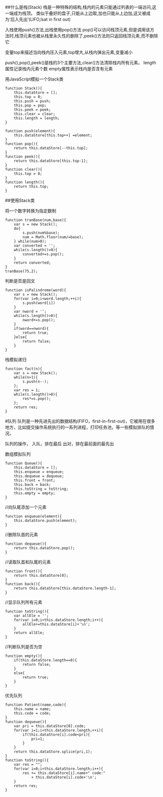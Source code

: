 
##什么是栈(Stack)
栈是一种特殊的结构,栈内的元素只能通过列表的一端访问,这一端成为栈顶。
类似于叠好的盘子,只能从上边取,加也只能从上边加,这又被成为‘后入先出’(LIFO,lsat in first out)

入栈使用push()方法,出栈使用pop()方法
pop()可以访问栈顶元素,但是调用该方法时,栈顶元素也被从栈里永久性的删除了,peek()方法则只返回栈顶元素,而不删除它

变量top来描述当向栈内压入元素,top增大,从栈内弹出元素,变量减小

push(),pop(),peek()是栈的3个主要方法,clear()方法清除栈内所有元素。
length属性记录栈内元素个数
empty属性表示栈内是否含有元素

用JavaScript模拟一个Stack类

	function Stack(){
		this.dataStore = [];
		this.top = 0;
		this.push = push;
		this.pop = pop;
		this.peek = peek;
		this.clear = clear;
		this.length = length;
	}

	function push(element){
		this.dataStore[this.top++] =element;
	}
	function pop(){
		return this.dataStore[--this.top];
	}
	function peek(){
		return this.dataStore[this.top-1];
	}
	function clear(){
		this.top = 0;
	}
	function length(){
		return this.top;
	}

##使用Stack类

将一个数字转换为指定数制

	function tranBase(num,base){
		var s = new Stack();
		do{
			s.push(num%base);
			num = Math.floor(num/=base);
		} while(num>0);
		var converted = '';
		while(s.length()>0){
			converted+=s.pop();
		}
		return converted;
	}
	tranBase(75,2);

判断是否是回文

	function isPalindrome(word){
		var s = new Stack();
		for(var i=0;i<word.length;++i){
			s.push(word[i])
		}
		var nword = '';
		while(s.length()>0){
			nword+=s.pop();
		}
		if(word==nword){
			return true;
		}else{
			return false;
		}
	}

栈模拟递归

	function fact(n){
		var s = new Stack();
		while(n>1){
			s.push(n--);
		};
		var res = 1;
		while(s.length()>0){
			res*=s.pop();
		};
		return res;
	}

#队列
队列是一种先进先出的数据结构(FIFO，first-in-first-out)，它被用在很多地方，比如提交操作系统执行的一系列进程，打印任务池，等一些模拟排队的情况。

队列的操作，
入队，排在最后
出对，排在最前面的最先出

数组模拟队列

	function Queue(){
		this.dataStore = [];
		this.enqueue = enqueue;
		this.dequeue = dequeue;
		this.front = front;
		this.back = back;
		this.toString = toString;
		this.empty = empty;
	}
//向队尾添加一个元素

	function enqueue(element){
		this.dataStore.push(element);
	}
//删除队首的元素

	function dequeue(){
		return this.dataStore.pop();
	}
//读取队首和队尾的元素

	function front(){
		return this.dataStore[0];
	}
	function back(){
		return this.dataStore[this.dataStore.length-1];
	}
//显示队列所有元素

	function toString(){
		var allEle = '';
		for(var i=0;i<this.dataStore.length;i++){
			allEle+=this.dataStore[i]+'\n';
		}
		return allEle;
	}
//判断队列是否为空

	function empty(){
		if(this.dataStore.length==0){
			return false;
		}
		else{
			return true;
		}
	}

优先队列

	function Patient(name,code){
		this.name = name;
		this.code = code;
	}
	function dequeue(){
		var pri = this.dataStore[0].code;
		for(var i=1;i<this.dataStore.length;++i){
			if(this.dataStore[i].code<pri){
				pri=1;
			}
		}
		return this.dataStore.splice(pri,1);
	}
	function toString(){
		var res = "";
		for(var i=0;i<this.dataStore.length;i++){
			res += this.dataStore[i].name+" code:"
				+ this.dataStore[i].code+'\n';
		}
		return res;
	}








































































































































































































































































































































